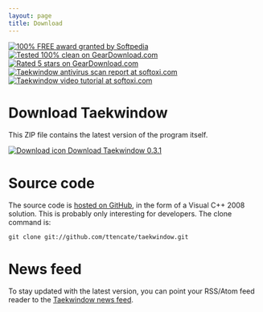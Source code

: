 ```yaml
---
layout: page
title: Download
---
```


<p class="rightmargin awards">
	<a href="http://www.softpedia.com/progClean/Taekwindow-Clean-70130.html">
		<img src="/img/awards/softpedia-free-award.gif" alt="100% FREE award granted by Softpedia" title="Softpedia guarantees that Taekwindow 0.2.4 is 100% Free, which means it does not contain any form of malware, including but not limited to: spyware, viruses, trojans and backdoors."/>
	</a>
	<a href="http://www.geardownload.com/desktop/taekwindow.html">
		<img src="/img/awards/geardownload-clean.gif" alt="Tested 100% clean on GearDownload.com" title="This download was tested thoroughly and was found 100% clean."/>
	</a>
	<a href="http://www.geardownload.com/desktop/taekwindow.html">
		<img src="/img/awards/geardownload-5stars.gif" alt="Rated 5 stars on GearDownload.com" title="Rated 5 stars on GearDownload.com"/>
	</a>
	<a href="http://www.softoxi.com/taekwindow.html">
		<img src="/img/awards/softoxi-award.png" alt="Taekwindow antivirus scan report at softoxi.com" title="Taekwindow Antivirus Scan Report done by Softoxi.com"/>
	</a>
	<a href="http://www.softoxi.com/taekwindow-video-trailer-screenshots.html">
		<img src="/img/awards/softoxi-award_star.png" alt="Taekwindow video tutorial at softoxi.com" title="Taekwindow Video Tutorial done by Softoxi.com"/>
	</a>
</p>

Download Taekwindow
===================

This ZIP file contains the latest version of the program itself.

<a href="https://github.com/downloads/ttencate/taekwindow/taekwindow-0.3.1.zip" class="download">
	<img src="/img/buttons/download.png" alt="Download icon" style="margin-bottom: -15px"/>
	Download Taekwindow 0.3.1
</a>

Source code
===========

The source code is [hosted on GitHub](https://github.com/ttencate/taekwindow), in the form of a Visual C++ 2008 solution. This is probably only interesting for developers. The clone command is:

    git clone git://github.com/ttencate/taekwindow.git

News feed
=========

To stay updated with the latest version, you can point your RSS/Atom feed reader to the <a href="/atom.xml" class="feed">Taekwindow news feed</a>.
